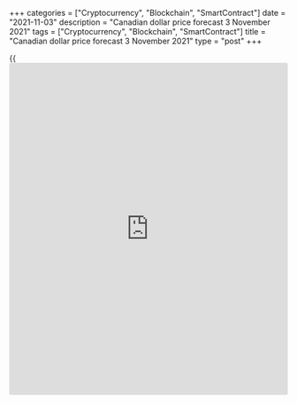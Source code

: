 +++
categories = ["Cryptocurrency", "Blockchain", "SmartContract"]
date = "2021-11-03"
description = "Canadian dollar price forecast 3 November 2021"
tags = ["Cryptocurrency", "Blockchain", "SmartContract"]
title = "Canadian dollar price forecast 3 November 2021"
type = "post"
+++

{{<iframe id="large-banner" src="https://www.bounty.group/#slide=18.0" width="100%" height="600" scrolling="no" style="border: 0px solid rgb(216, 221, 230); border-radius: 3px;">}}

2021-11-03

2021-11-03

Pitfalls and traps on loonie's way. Forecast as of 03.11.2021Dmitri
Demidenko

Markets expect the overnight rate to rise by 125 bps in 2022, which,
amid a strong oil market, makes one wonder why [USDCAD][1] is not
falling? Let us discuss the Forex outlook and make up a trading plan.

## Weekly Canadian dollar fundamental forecast

It is hard to be the first. To be the first of the world's leading
central banks to raise rates. To be the first to taper QE. However, if a
bank decides to take such a step, your currency can strengthen. The Bank
of Canada's unexpected tapering of the QE program has surprised
[investor](https://www.fintechee.com/tutorial-for-forex-trading/investor-mode/)s and allowed the Loonie to confirm its status as the best 2021
G10 performer. At the same time, there are many pitfalls in the Canadian
economy. BoC's rivals, including the Fed, are on the alert, which casts
doubt on the continuation of the [USDCAD][1] decline.

Unexpected events serve as the most common reason for wide fluctuations
in exchange rates. Markets expected that the Bank of Canada would
announce the tapering of QE from CA$2 billion to CA$1 billion per week
at its October meeting. However, instead, the BoC completely abandoned
the program, announcing the start of the reinvestment phase. The BoC
will buy bonds worth CA$4-5 billion a week from November using
redeemable securities. As a result, the central bank's balance sheet
will remain at current levels, which means that monetary [policy](https://www.fintechee.com/policy/) will
remain easy. Investors reacted to the BoC surprise [news](https://www.letsplayfx.com/blog/forex-news-website/) by selling
Canadian debt, which led to higher yield spreads with US counterparts
and a [USDCAD][1] decline. However, this will not last long.

### Dynamics of the Canadian and US bond yield spread



 _Source: Bloomberg._

At a press conference following the BoC meeting, Tiff Macklem noted that
the Canadian economy is approaching a full recovery, so it does not need
QE. At the same time, the Bank of Canada predicts an earlier return of
GDP to the trend, which should occur in the first half of 2022. Although
earlier, BoC officials expected this to happen in the second half of
2022. As a result, the derivatives market began to signal an increase in
the overnight rate in January. Moreover, by the end of next year,
borrowing costs may rise by 125 bps.

It remains a mystery how the Canadian dollar does not continue to
confidently strengthen against the backdrop of aggressive monetary
restrictions and a very strong oil market? This is due to doubts that
the economy of Canada is doing well. In September, GDP remained
virtually unchanged, and in the third quarter, it expanded slightly by
0.5% QoQ and by 2% YoY. The cut in economic growth forecasts for 2021 by
the Bank of Canada from 6% in July to 5.1% further raises doubts that
the overnight rate hike in 2022 will be steep.

However, the problems of the third quarter could be caused by an
increase in COVID-19 cases. In October, the situation began to change
for the better, which allows us to expect the fourth quarter with
optimism. Moreover, if Brent's price also grows to $120 per barrel, as
predicted by Bank of America, then the [USDCAD][1] downtrend will
quickly recover.

### Weekly [USDCAD][1] trading plan

In the meantime, the bears will have to "survive" the FOMC meeting and
the release of the US and Canadian job reports for October. These
reports are released at the same time, which allows selling [USDCAD][1]
towards 1.2295 in case of positive [news](https://www.letsplayfx.com/blog/forex-news-website/) from Canada and its inability to
stay above 1.2395. On the contrary, weak Canadian statistics will be an
argument in favor of the correction development.



## Price chart of USDCAD in real time mode

The content of this article reflects the author’s opinion and does not
necessarily reflect the official position of LiteForex. The material
published on this page is provided for informational purposes only and
should not be considered as the provision of investment advice for the
purposes of Directive 2004/39/EC.

Rate this article:

{{value}}

( {{count}} {{title}} )

   1. my.liteforex.com/trading/chart?symbol=USDCAD&returnUrl=true